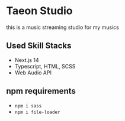 # Taeon Studio

this is a music streaming studio for my musics

## Used Skill Stacks
- Next.js 14
- Typescript, HTML, SCSS
- Web Audio API

## npm requirements
- `npm i sass`
- `npm i file-loader`